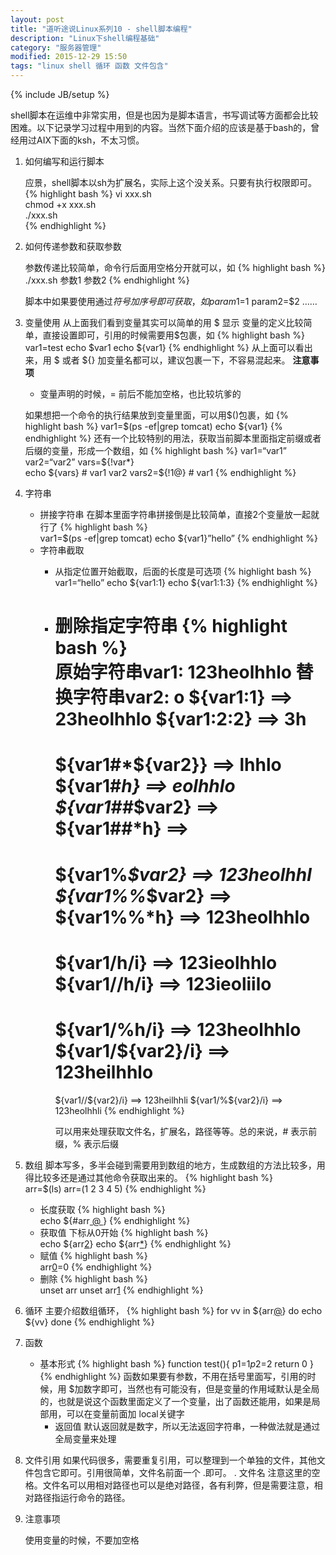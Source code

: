 ```yaml
---
layout: post
title: "道听途说Linux系列10 - shell脚本编程"
description: "Linux下shell编程基础"
category: "服务器管理"
modified: 2015-12-29 15:50
tags: "linux shell 循环 函数 文件包含"
---
```

{% include JB/setup %}

shell脚本在运维中非常实用，但是也因为是脚本语言，书写调试等方面都会比较困难。以下记录学习过程中用到的内容。当然下面介绍的应该是基于bash的，曾经用过AIX下面的ksh，不太习惯。

1. 如何编写和运行脚本

   应景，shell脚本以sh为扩展名，实际上这个没关系。只要有执行权限即可。
   {% highlight bash %} 
   vi xxx.sh  
   chmod +x xxx.sh  
   ./xxx.sh  
    {% endhighlight %} 

2. 如何传递参数和获取参数
	 
	参数传递比较简单，命令行后面用空格分开就可以，如
	{% highlight bash %}  
	./xxx.sh 参数1  参数2
	{% endhighlight %} 
	 
	脚本中如果要使用通过$符号加序号即可获取，如
	param1=$1
	param2=$2
	……
3. 变量使用
	 从上面我们看到变量其实可以简单的用 $ 显示
	变量的定义比较简单，直接设置即可，引用的时候需要用$包裹，如
	{% highlight bash %}  
	var1=test
	echo $var1
	echo ${var1}
	{% endhighlight %} 
	从上面可以看出来，用 $ 或者 ${} 加变量名都可以，建议包裹一下，不容易混起来。
	**注意事项**
	*  变量声明的时候，= 前后不能加空格，也比较坑爹的

	如果想把一个命令的执行结果放到变量里面，可以用$()包裹，如
	{% highlight bash %}  
	var1=$(ps -ef|grep tomcat)
	echo ${var1}
	{% endhighlight %} 
	还有一个比较特别的用法，获取当前脚本里面指定前缀或者后缀的变量，形成一个数组，如
	{% highlight bash %}  
	var1=“var1”
	var2=“var2”
	vars=${!var*}  
	echo ${vars}    # var1  var2
	vars2=${!1@}   # var1
	{% endhighlight %} 

4. 字符串
	 
	* 拼接字符串
		在脚本里面字符串拼接倒是比较简单，直接2个变量放一起就行了
		{% highlight bash %}  
		var1=$(ps -ef|grep tomcat)
		echo ${var1}”hello”
		{% endhighlight %} 
	* 字符串截取
		* 从指定位置开始截取，后面的长度是可选项
			{% highlight bash %}  
			var1=“hello”
			echo ${var1:1}
			echo ${var1:1:3}
			{% endhighlight %} 
		* 删除指定字符串
			{% highlight bash %}  
			原始字符串var1: 123heolhhlo
			替换字符串var2: o
			${var1:1}  ==\>  23heolhhlo
			${var1:2:2}  ==\>   3h
			==============
			${var1\#*${var2}}  ==\>   lhhlo
			${var1\#*h}  ==\>   eolhhlo
			${var1#\#*$var2}  ==\>
			${var1#\#*h}  ==\>
			==============
			${var1%*$var2}  ==\>   123heolhhl
			${var1%%*$var2}  ==\>
			${var1%%*h}  ==\>   123heolhhlo
			==============
			${var1/h/i}  ==\>   123ieolhhlo
			${var1//h/i}  ==\>   123ieoliilo
			==============
			${var1/%h/i}  ==\>   123heolhhlo
			${var1/${var2}/i}  ==\>   123heilhhlo
			==============
			${var1//${var2}/i}  ==\>   123heilhhli
			${var1/%${var2}/i}  ==\>   123heolhhli
			{% endhighlight %} 

			可以用来处理获取文件名，扩展名，路径等等。总的来说，# 表示前缀，% 表示后缀
			 
5. 数组
	脚本写多，多半会碰到需要用到数组的地方，生成数组的方法比较多，用得比较多还是通过其他命令获取出来的。
	{% highlight bash %}  
	arr=$(ls)
	arr=(1 2 3 4 5)
	{% endhighlight %} 

	*  长度获取
		{% highlight bash %}  
		echo ${#arr[ @ ]()}
		{% endhighlight %} 
	* 获取值
		下标从0开始
		{% highlight bash %}  
		echo ${arr[2]()}
		echo ${arr[*]()}
		{% endhighlight %} 
	* 赋值
		{% highlight bash %}  
		arr[0]()=0
		{% endhighlight %} 
	* 删除
		{% highlight bash %}  
		unset arr
		unset arr[1][5]
		{% endhighlight %} 

6. 循环
	主要介绍数组循环，
	{% highlight bash %}
	for vv in ${arr[@]()}
	do
	echo ${vv}
	done
	{% endhighlight %} 
7. 函数
	* 基本形式
		{% highlight bash %}
		function test(){
		p1=$1
		p2=$2
		return 0
		}
		{% endhighlight %} 
		函数如果要有参数，不用在括号里面写，引用的时候，用 $加数字即可，当然也有可能没有，但是变量的作用域默认是全局的，也就是说这个函数里面定义了一个变量，出了函数还能用，如果是局部用，可以在变量前面加 local关键字
	   * 返回值
		默认返回就是数字，所以无法返回字符串，一种做法就是通过全局变量来处理
		 
8. 文件引用
	  如果代码很多，需要重复引用，可以整理到一个单独的文件，其他文件包含它即可。引用很简单，文件名前面一个 .即可。
	   . 文件名
	   注意这里的空格。文件名可以用相对路径也可以是绝对路径，各有利弊，但是需要注意，相对路径指运行命令的路径。

9. 注意事项

	使用变量的时候，不要加空格

[5]:	1
